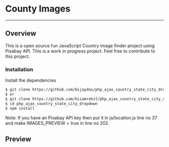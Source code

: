 # County Images
***

## Overview
This is a open source fun JavaScript Country image finder project using Pixabay API. This is a work in progress project. Feel free to contribute to this project.

### Installation

Install the dependencies

```sh
$ git clone https://github.com/bijaydas/php_ajax_country_state_city_dropdown.git
$ or
$ git clone https://github.com/hiiamrohit/php_ajax_country_state_city_dropdown
$ cd php_ajax_country_state_city_dropdown
$ npm install
```
Note: If you have an Pixabay API key then put it in js/location.js line no 37 and make IMAGES_PREVIEW = true in line no 202.

## Preview
